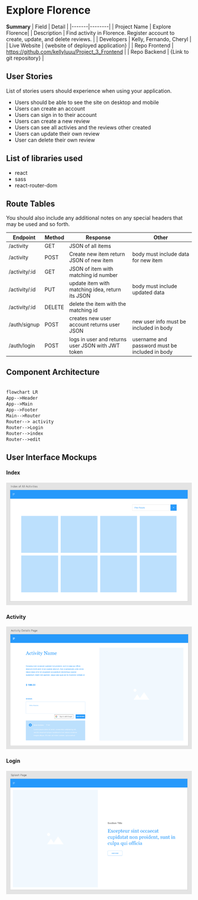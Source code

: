 # Explore Florence

**Summary**
| Field | Detail |
|-------|--------|
| Project Name | Explore Florence|
| Description | Find activity in Florence. Register account to create, update, and delete reviews.   |
| Developers | Kelly, Fernando, Cheryl |
| Live Website | {website of deployed application} |
| Repo Frontend | https://github.com/kellyluuu/Project_3_Frontend |
| Repo Backend | {Link to git repository} |


## User Stories

List of stories users should experience when using your application.

- Users should be able to see the site on desktop and mobile
- Users can create an account
- Users can sign in to their account
- Users can create a new review
- Users can see all activies and the reviews other created
- Users can update their own review
- User can delete their own review

## List of libraries used
- react
- sass
- react-router-dom

## Route Tables


You should also include any additional notes on any special headers that may be used and so forth.

| Endpoint | Method | Response | Other |
| -------- | ------ | -------- | ----- |
| /activity | GET | JSON of all items | |
| /activity | POST | Create new item return JSON of new item | body must include data for new item |
| /activity/:id | GET | JSON of item with matching id number | |
| /activity/:id | PUT | update item with matching idea, return its JSON | body must include updated data |
| /activity/:id | DELETE | delete the item with the matching id | |
| /auth/signup | POST | creates new user account returns user JSON | new user info must be included in body 
| /auth/login | POST | logs in user and returns user JSON with JWT token | username and password must be included in body |

## Component Architecture


```mermaid

flowchart LR
App-->Header
App-->Main
App-->Footer
Main-->Router
Router--> activity
Router-->Login
Router-->index
Router-->edit

```

## User Interface Mockups

#### Index 
![Index](./doc/index.png)

#### Activity 
![Activity](./doc/activity.png)

#### Login 
![Login](./doc/splash.png)




